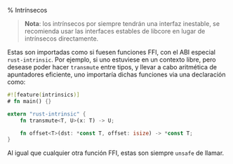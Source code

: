 % Intrínsecos

> **Nota**: los intrínsecos por siempre tendrán una interfaz inestable, se recomienda
> usar las interfaces estables de libcore en lugar de intrínsecos directamente.

Estas son importadas como si fuesen funciones FFI, con el ABI especial `rust-intrinsic`. Por ejemplo, si uno estuviese en un contexto libre, pero desease poder hacer `transmute` entre tipos, y llevar a cabo aritmética de apuntadores eficiente, uno importaría dichas funciones via una declaración como:

```rust
#![feature(intrinsics)]
# fn main() {}

extern "rust-intrinsic" {
    fn transmute<T, U>(x: T) -> U;

    fn offset<T>(dst: *const T, offset: isize) -> *const T;
}
```

Al igual que cualquier otra función FFI, estas son siempre `unsafe` de llamar.
